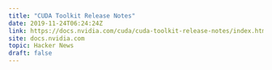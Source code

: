 ```yaml
---
title: "CUDA Toolkit Release Notes"
date: 2019-11-24T06:24:24Z
link: https://docs.nvidia.com/cuda/cuda-toolkit-release-notes/index.html?utm_medium=RSS&utm_source=hune
site: docs.nvidia.com
topic: Hacker News
draft: false
---
```

